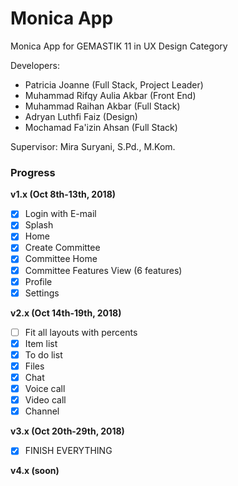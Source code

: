 # Monica App

Monica App for GEMASTIK 11 in UX Design Category

Developers:
- Patricia Joanne (Full Stack, Project Leader)
- Muhammad Rifqy Aulia Akbar (Front End)
- Muhammad Raihan Akbar (Full Stack)
- Adryan Luthfi Faiz (Design)
- Mochamad Fa'izin Ahsan (Full Stack)

Supervisor:
Mira Suryani, S.Pd., M.Kom.

### Progress

**v1.x (Oct 8th-13th, 2018)**
- [x] Login with E-mail
- [x] Splash
- [x] Home
- [x] Create Committee
- [x] Committee Home
- [x] Committee Features View (6 features)
- [x] Profile
- [x] Settings

**v2.x (Oct 14th-19th, 2018)**
- [ ] Fit all layouts with percents
- [x] Item list
- [x] To do list
- [x] Files
- [x] Chat
- [x] Voice call
- [x] Video call
- [x] Channel

**v3.x (Oct 20th-29th, 2018)**
- [x] FINISH EVERYTHING

**v4.x (soon)**